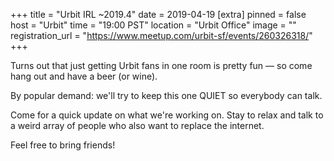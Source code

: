 +++
title = "Urbit IRL ~2019.4"
date = 2019-04-19
[extra]
pinned = false
host = "Urbit"
time = "19:00 PST"
location = "Urbit Office"
image = ""
registration_url = "https://www.meetup.com/urbit-sf/events/260326318/"
+++

Turns out that just getting Urbit fans in one room is pretty fun — so come hang out and have a beer (or wine).

By popular demand: we'll try to keep this one QUIET so everybody can talk.

Come for a quick update on what we're working on. Stay to relax and talk to a weird array of people who also want to replace the internet.

Feel free to bring friends! 

